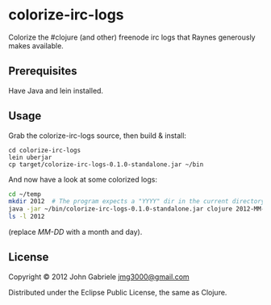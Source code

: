 # colorize-irc-logs

Colorize the #clojure (and other) freenode irc logs that Raynes
generously makes available.


## Prerequisites

Have Java and lein installed.


## Usage

Grab the colorize-irc-logs source, then build & install:

    cd colorize-irc-logs
    lein uberjar
    cp target/colorize-irc-logs-0.1.0-standalone.jar ~/bin

And now have a look at some colorized logs:

```bash
cd ~/temp
mkdir 2012  # The program expects a "YYYY" dir in the current directory.
java -jar ~/bin/colorize-irc-logs-0.1.0-standalone.jar clojure 2012-MM-DD
ls -l 2012
```

(replace *MM-DD* with a month and day).



## License

Copyright © 2012 John Gabriele <jmg3000@gmail.com>

Distributed under the Eclipse Public License, the same as Clojure.
